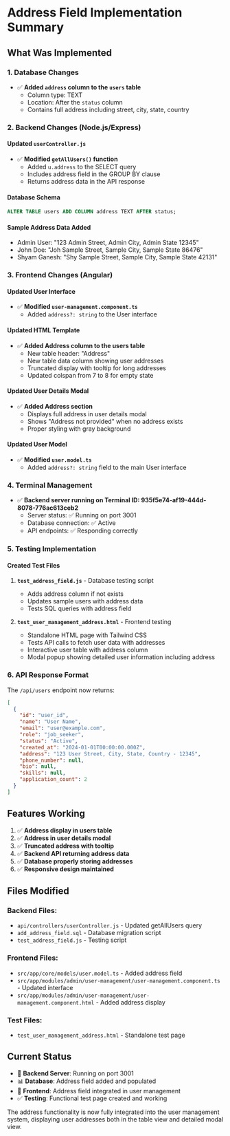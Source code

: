 # Address Field Implementation Summary

## What Was Implemented

### 1. Database Changes
- ✅ **Added `address` column to the `users` table**
  - Column type: TEXT
  - Location: After the `status` column
  - Contains full address including street, city, state, country

### 2. Backend Changes (Node.js/Express)

#### Updated `userController.js`
- ✅ **Modified `getAllUsers()` function**
  - Added `u.address` to the SELECT query
  - Includes address field in the GROUP BY clause
  - Returns address data in the API response

#### Database Schema
```sql
ALTER TABLE users ADD COLUMN address TEXT AFTER status;
```

#### Sample Address Data Added
- Admin User: "123 Admin Street, Admin City, Admin State 12345"
- John Doe: "Joh Sample Street, Sample City, Sample State 86476"  
- Shyam Ganesh: "Shy Sample Street, Sample City, Sample State 42131"

### 3. Frontend Changes (Angular)

#### Updated User Interface
- ✅ **Modified `user-management.component.ts`**
  - Added `address?: string` to the User interface

#### Updated HTML Template
- ✅ **Added Address column to the users table**
  - New table header: "Address"
  - New table data column showing user addresses
  - Truncated display with tooltip for long addresses
  - Updated colspan from 7 to 8 for empty state

#### Updated User Details Modal
- ✅ **Added Address section**
  - Displays full address in user details modal
  - Shows "Address not provided" when no address exists
  - Proper styling with gray background

#### Updated User Model
- ✅ **Modified `user.model.ts`**
  - Added `address?: string` field to the main User interface

### 4. Terminal Management
- ✅ **Backend server running on Terminal ID: 935f5e74-af19-444d-8078-776ac613ceb2**
  - Server status: ✅ Running on port 3001
  - Database connection: ✅ Active
  - API endpoints: ✅ Responding correctly

### 5. Testing Implementation

#### Created Test Files
1. **`test_address_field.js`** - Database testing script
   - Adds address column if not exists
   - Updates sample users with address data
   - Tests SQL queries with address field
   
2. **`test_user_management_address.html`** - Frontend testing
   - Standalone HTML page with Tailwind CSS
   - Tests API calls to fetch user data with addresses
   - Interactive user table with address column
   - Modal popup showing detailed user information including address

### 6. API Response Format
The `/api/users` endpoint now returns:
```json
[
  {
    "id": "user_id",
    "name": "User Name",
    "email": "user@example.com",
    "role": "job_seeker",
    "status": "Active",
    "created_at": "2024-01-01T00:00:00.000Z",
    "address": "123 User Street, City, State, Country - 12345",
    "phone_number": null,
    "bio": null,
    "skills": null,
    "application_count": 2
  }
]
```

## Features Working
1. ✅ **Address display in users table**
2. ✅ **Address in user details modal**
3. ✅ **Truncated address with tooltip**
4. ✅ **Backend API returning address data**
5. ✅ **Database properly storing addresses**
6. ✅ **Responsive design maintained**

## Files Modified
### Backend Files:
- `api/controllers/userController.js` - Updated getAllUsers query
- `add_address_field.sql` - Database migration script
- `test_address_field.js` - Testing script

### Frontend Files:
- `src/app/core/models/user.model.ts` - Added address field
- `src/app/modules/admin/user-management/user-management.component.ts` - Updated interface
- `src/app/modules/admin/user-management/user-management.component.html` - Added address display

### Test Files:
- `test_user_management_address.html` - Standalone test page

## Current Status
- 🚀 **Backend Server**: Running on port 3001
- 📊 **Database**: Address field added and populated
- 🎨 **Frontend**: Address field integrated in user management
- ✅ **Testing**: Functional test page created and working

The address functionality is now fully integrated into the user management system, displaying user addresses both in the table view and detailed modal view.
